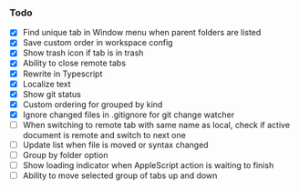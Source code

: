 ### Todo

- [x] Find unique tab in Window menu when parent folders are listed
- [x] Save custom order in workspace config
- [x] Show trash icon if tab is in trash
- [x] Ability to close remote tabs
- [x] Rewrite in Typescript
- [x] Localize text
- [x] Show git status
- [x] Custom ordering for grouped by kind
- [x] Ignore changed files in .gitignore for git change watcher
- [ ] When switching to remote tab with same name as local, check if active document is remote and switch to next one
- [ ] Update list when file is moved or syntax changed
- [ ] Group by folder option
- [ ] Show loading indicator when AppleScript action is waiting to finish
- [ ] Ability to move selected group of tabs up and down
